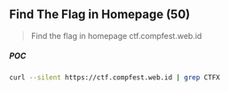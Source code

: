## Find The Flag in Homepage \(50\)

> Find the flag in homepage ctf.compfest.web.id

##### POC

```bash
curl --silent https://ctf.compfest.web.id | grep CTFX
```



